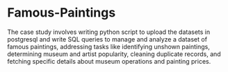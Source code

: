 # Famous-Paintings

The case study involves writing python script to upload the datasets in postgresql and write SQL queries to manage and analyze a dataset of famous paintings, addressing tasks like identifying unshown paintings, determining museum and artist popularity, cleaning duplicate records, and fetching specific details about museum operations and painting prices.
